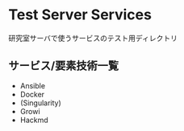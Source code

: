 # Test Server Services

研究室サーバで使うサービスのテスト用ディレクトリ

## サービス/要素技術一覧

* Ansible
* Docker
* (Singularity)
* Growi
* Hackmd
